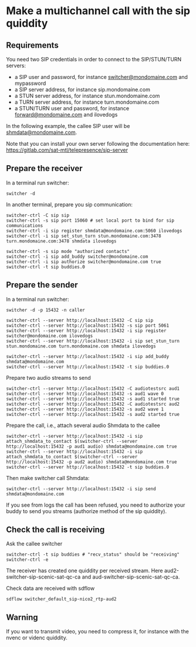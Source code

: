 Make a multichannel call with the sip quiddity   
=======

## Requirements

You need two SIP credentials in order to connect to the SIP/STUN/TURN servers:
* a SIP user and password, for instance switcher@mondomaine.com and mypassword
* a SIP server address, for instance sip.mondomaine.com
* a STUN server address, for instance stun.mondomaine.com
* a TURN server address, for instance turn.mondomaine.com
* a STUN/TURN user and password, for instance forward@mondomaine.com and ilovedogs

In the following example, the callee SIP user will be shmdata@mondomaine.com.

Note that you can install your own server following the documentation here:
https://gitlab.com/sat-mtl/telepresence/sip-server

## Prepare the receiver

In a terminal run switcher:
```
switcher -d
```

In another terminal, prepare you sip communication:
```
switcher-ctrl -C sip sip
switcher-ctrl -s sip port 15060 # set local port to bind for sip communications
switcher-ctrl -i sip register shmdata@mondomaine.com:5060 ilovedogs
switcher-ctrl -i sip set_stun_turn stun.mondomaine.com:3478 turn.mondomaine.com:3478 shmdata ilovedogs

switcher-ctrl -s sip mode "authorized contacts"
switcher-ctrl -i sip add_buddy switcher@mondomaine.com
switcher-ctrl -i sip authorize switcher@mondomaine.com true
switcher-ctrl -t sip buddies.0
```

## Prepare the sender
In a terminal run switcher:
```
switcher -d -p 15432 -n caller

switcher-ctrl --server http://localhost:15432 -C sip sip
switcher-ctrl --server http://localhost:15432 -s sip port 5061
switcher-ctrl --server http://localhost:15432 -i sip register switcher@mondomaine.com ilovedogs
switcher-ctrl --server http://localhost:15432 -i sip set_stun_turn stun.mondomaine.com turn.mondomaine.com shmdata ilovedogs

switcher-ctrl --server http://localhost:15432 -i sip add_buddy shmdata@mondomaine.com
switcher-ctrl --server http://localhost:15432 -t sip buddies.0
```

Prepare two audio streams to send
```
switcher-ctrl --server http://localhost:15432 -C audiotestsrc aud1
switcher-ctrl --server http://localhost:15432 -s aud1 wave 0
switcher-ctrl --server http://localhost:15432 -s aud1 started true
switcher-ctrl --server http://localhost:15432 -C audiotestsrc aud2
switcher-ctrl --server http://localhost:15432 -s aud2 wave 1
switcher-ctrl --server http://localhost:15432 -s aud2 started true
```

Prepare the call, i.e., attach several audio Shmdata to the callee 
```
switcher-ctrl --server http://localhost:15432 -i sip attach_shmdata_to_contact $(switcher-ctrl --server http://localhost:15432 -p aud1 audio) shmdata@mondomaine.com true
switcher-ctrl --server http://localhost:15432 -i sip attach_shmdata_to_contact $(switcher-ctrl --server http://localhost:15432 -p aud2 audio) shmdata@mondomaine.com true
switcher-ctrl --server http://localhost:15432 -t sip buddies.0
```

Then make switcher call Shmdata:
```
switcher-ctrl --server http://localhost:15432 -i sip send shmdata@mondomaine.com
```
If you see from logs the call has been refused, you need to authorize your buddy to send you streams (authorize method of the sip quiddity). 

## Check the call is receiving
Ask the callee switcher
```
switcher-ctrl -t sip buddies # "recv_status" should be "receiving"
switcher-ctrl -e
```
The receiver has created one quiddity per received stream. Here aud2-switcher-sip-scenic-sat-qc-ca and aud-switcher-sip-scenic-sat-qc-ca.

Check data are received with sdflow
```
sdflow switcher_default_sip-nico2_rtp-aud2

```

## Warning

If you want to transmit video, you need to compress it, for instance with the nvenc or videnc quiddity. 
